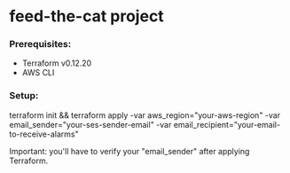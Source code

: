 # feed-the-cat project

### Prerequisites:

* Terraform v0.12.20
* AWS CLI

### Setup:

terraform init && terraform apply -var aws_region="your-aws-region" -var email_sender="your-ses-sender-email" -var email_recipient="your-email-to-receive-alarms"

Important: you'll have to verify your "email_sender" after applying Terraform.